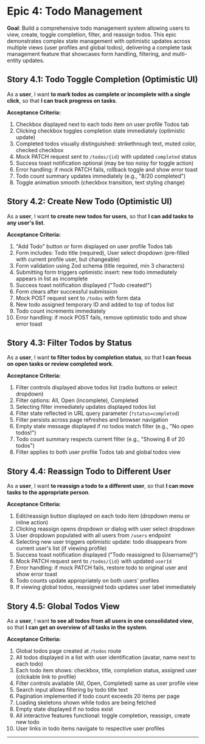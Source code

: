 # Epic 4: Todo Management

**Goal**: Build a comprehensive todo management system allowing users to view, create, toggle completion, filter, and reassign todos. This epic demonstrates complex state management with optimistic updates across multiple views (user profiles and global todos), delivering a complete task management feature that showcases form handling, filtering, and multi-entity updates.

## Story 4.1: Todo Toggle Completion (Optimistic UI)

As a **user**,
I want **to mark todos as complete or incomplete with a single click**,
so that **I can track progress on tasks**.

**Acceptance Criteria:**

1. Checkbox displayed next to each todo item on user profile Todos tab
2. Clicking checkbox toggles completion state immediately (optimistic update)
3. Completed todos visually distinguished: strikethrough text, muted color, checked checkbox
4. Mock PATCH request sent to `/todos/{id}` with updated `completed` status
5. Success toast notification optional (may be too noisy for toggle action)
6. Error handling: if mock PATCH fails, rollback toggle and show error toast
7. Todo count summary updates immediately (e.g., "8/20 completed")
8. Toggle animation smooth (checkbox transition, text styling change)

## Story 4.2: Create New Todo (Optimistic UI)

As a **user**,
I want **to create new todos for users**,
so that **I can add tasks to any user's list**.

**Acceptance Criteria:**

1. "Add Todo" button or form displayed on user profile Todos tab
2. Form includes: Todo title (required), User select dropdown (pre-filled with current profile user, but changeable)
3. Form validation using Zod schema (title required, min 3 characters)
4. Submitting form triggers optimistic insert: new todo immediately appears in list as incomplete
5. Success toast notification displayed ("Todo created!")
6. Form clears after successful submission
7. Mock POST request sent to `/todos` with form data
8. New todo assigned temporary ID and added to top of todos list
9. Todo count increments immediately
10. Error handling: if mock POST fails, remove optimistic todo and show error toast

## Story 4.3: Filter Todos by Status

As a **user**,
I want **to filter todos by completion status**,
so that **I can focus on open tasks or review completed work**.

**Acceptance Criteria:**

1. Filter controls displayed above todos list (radio buttons or select dropdown)
2. Filter options: All, Open (incomplete), Completed
3. Selecting filter immediately updates displayed todos list
4. Filter state reflected in URL query parameter (`?status=completed`)
5. Filter persists across page refreshes and browser navigation
6. Empty state message displayed if no todos match filter (e.g., "No open todos!")
7. Todo count summary respects current filter (e.g., "Showing 8 of 20 todos")
8. Filter applies to both user profile Todos tab and global todos view

## Story 4.4: Reassign Todo to Different User

As a **user**,
I want **to reassign a todo to a different user**,
so that **I can move tasks to the appropriate person**.

**Acceptance Criteria:**

1. Edit/reassign button displayed on each todo item (dropdown menu or inline action)
2. Clicking reassign opens dropdown or dialog with user select dropdown
3. User dropdown populated with all users from `/users` endpoint
4. Selecting new user triggers optimistic update: todo disappears from current user's list (if viewing profile)
5. Success toast notification displayed ("Todo reassigned to [Username]!")
6. Mock PATCH request sent to `/todos/{id}` with updated `userId`
7. Error handling: if mock PATCH fails, restore todo to original user and show error toast
8. Todo counts update appropriately on both users' profiles
9. If viewing global todos, reassigned todo updates user label immediately

## Story 4.5: Global Todos View

As a **user**,
I want **to see all todos from all users in one consolidated view**,
so that **I can get an overview of all tasks in the system**.

**Acceptance Criteria:**

1. Global todos page created at `/todos` route
2. All todos displayed in a list with user identification (avatar, name next to each todo)
3. Each todo item shows: checkbox, title, completion status, assigned user (clickable link to profile)
4. Filter controls available (All, Open, Completed) same as user profile view
5. Search input allows filtering by todo title text
6. Pagination implemented if todo count exceeds 20 items per page
7. Loading skeletons shown while todos are being fetched
8. Empty state displayed if no todos exist
9. All interactive features functional: toggle completion, reassign, create new todo
10. User links in todo items navigate to respective user profiles

---
